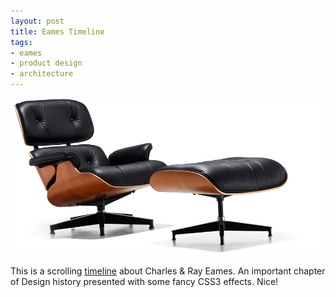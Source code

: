 ```yaml
---
layout: post
title: Eames Timeline
tags:
- eames
- product design
- architecture
---
```

<img src="/assets/images/146.png" class="wide" />

This is a scrolling <a href="http://www.eameshouse250.org/timeline.html">timeline</a> about Charles & Ray Eames. An important chapter of Design history presented with some fancy CSS3 effects. Nice!
